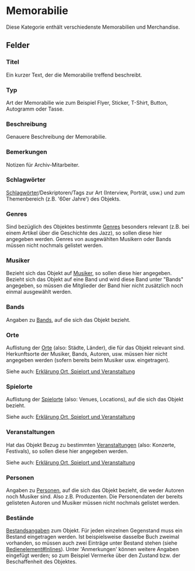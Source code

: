 Memorabilie
======

Diese Kategorie enthält verschiedenste Memorabilien und Merchandise.

## Felder

### Titel

Ein kurzer Text, der die Memorabilie treffend beschreibt.

### Typ

Art der Memorabilie wie zum Beispiel Flyer, Sticker, T-Shirt, Button, Autogramm oder Tasse.

### Beschreibung

Genauere Beschreibung der Memorabilie.

### Bemerkungen

Notizen für Archiv-Mitarbeiter.

### Schlagwörter

[Schlagwörter](schlagwort.md "Schlagwort")/Deskriptoren/Tags zur Art (Interview, Porträt, usw.) und zum Themenbereich
(z.B. '60er Jahre') des Objekts.

### Genres

Sind bezüglich des Objektes bestimmte [Genres](genre.md "Genre") besonders relevant (z.B. bei einem Artikel über die
Geschichte des Jazz), so sollen diese hier angegeben werden. Genres von ausgewählten Musikern oder Bands müssen nicht
nochmals gelistet werden.

### Musiker

Bezieht sich das Objekt auf [Musiker](musiker.md "Musiker"), so sollen diese hier angegeben. Bezieht sich das Objekt auf
eine Band und wird diese Band unter "Bands" angegeben, so müssen die Mitglieder der Band hier nicht zusätzlich noch
einmal ausgewählt werden.

### Bands

Angaben zu [Bands](band.md "Band"), auf die sich das Objekt bezieht.

### Orte

Auflistung der [Orte](ort.md "Ort") (also: Städte, Länder), die für das Objekt relevant sind. Herkunftsorte der Musiker,
Bands, Autoren, usw. müssen hier nicht angegeben werden (sofern bereits beim Musiker usw. eingetragen).

Siehe auch: [Erklärung Ort, Spielort und Veranstaltung](ort_spielort_veranstaltung.md "Ort, Spielort, Veranstaltung")

### Spielorte

Auflistung der [Spielorte](spielort.md "Spielort") (also: Venues, Locations), auf die sich das Objekt bezieht.

Siehe auch: [Erklärung Ort, Spielort und Veranstaltung](ort_spielort_veranstaltung.md "Ort, Spielort, Veranstaltung")

### Veranstaltungen

Hat das Objekt Bezug zu bestimmten [Veranstaltungen](veranstaltung.md "Veranstaltung") (also: Konzerte, Festivals), so
sollen diese hier angegeben werden.

Siehe auch: [Erklärung Ort, Spielort und Veranstaltung](ort_spielort_veranstaltung.md "Ort, Spielort, Veranstaltung")

### Personen

Angaben zu [Personen](person.md "Person"), auf die sich das Objekt bezieht, die weder Autoren noch Musiker sind. Also
z.B. Produzenten. Die Personendaten der bereits gelisteten Autoren und Musiker müssen nicht nochmals gelistet werden.

### Bestände

[Bestandsangaben](bestand.md "Bestand") zum Objekt. Für jeden einzelnen Gegenstand muss ein Bestand eingetragen werden.
Ist beispielsweise dasselbe Buch zweimal vorhanden, so müssen auch zwei Einträge unter Bestand stehen (siehe
[Bedienelement#Inlines](bedienelement.md#inlines "Bedienelement")). Unter 'Anmerkungen' können weitere Angaben eingefügt
werden; so zum Beispiel Vermerke über den Zustand bzw. der Beschaffenheit des Objektes.
